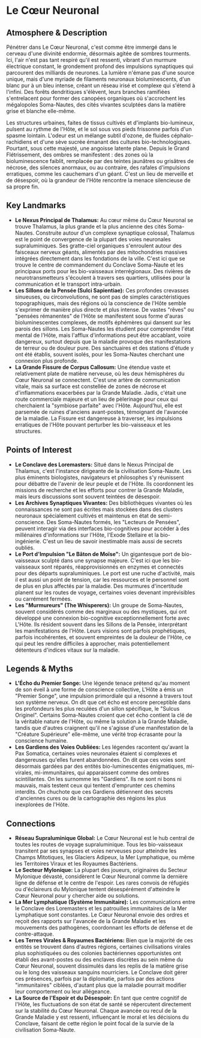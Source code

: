 # Le Cœur Neuronal

## Atmosphere & Description
Pénétrer dans Le Cœur Neuronal, c'est comme être immergé dans le cerveau d'une divinité endormie, désormais agitée de sombres tourments. Ici, l'air n'est pas tant respiré qu'il est ressenti, vibrant d'un murmure électrique constant, le grondement profond des impulsions synaptiques qui parcourent des milliards de neurones. La lumière n'émane pas d'une source unique, mais d'une myriade de filaments neuronaux bioluminescents, d'un blanc pur à un bleu intense, créant un réseau irisé et complexe qui s'étend à l'infini. Des forêts dendritiques s'élèvent, leurs branches ramifiées s'entrelacent pour former des canopées organiques où s'accrochent les mégalopoles Soma-Nautes, des cités vivantes sculptées dans la matière grise et blanche elle-même.

Les structures urbaines, faites de tissus cultivés et d'implants bio-lumineux, pulsent au rythme de l'Hôte, et le sol sous vos pieds frissonne parfois d'un spasme lointain. L'odeur est un mélange subtil d'ozone, de fluides céphalo-rachidiens et d'une sève sucrée émanant des cultures bio-technologiques. Pourtant, sous cette majesté, une angoisse latente plane. Depuis le Grand Flétrissement, des ombres se manifestent : des zones où la bioluminescence faiblit, remplacée par des teintes jaunâtres ou grisâtres de nécrose, des silences anormaux, ou au contraire, des rafales d'impulsions erratiques, comme les cauchemars d'un géant. C'est un lieu de merveille et de désespoir, où la grandeur de l'Hôte rencontre la menace silencieuse de sa propre fin.

## Key Landmarks

*   **Le Nexus Principal de Thalamus:** Au cœur même du Cœur Neuronal se trouve Thalamus, la plus grande et la plus ancienne des cités Soma-Nautes. Construite autour d'un complexe synaptique colossal, Thalamus est le point de convergence de la plupart des voies neuronales supraluminiques. Ses gratte-ciel organiques s'enroulent autour des faisceaux nerveux géants, alimentés par des mitochondries massives intégrées directement dans les fondations de la ville. C'est ici que se trouve le centre de commandement du Conclave Soma-Naute et les principaux ports pour les bio-vaisseaux interrégionaux. Des rivières de neurotransmetteurs s'écoulent à travers ses quartiers, utilisées pour la communication et le transport intra-urbain.
*   **Les Sillons de la Pensée (Sulci Sapientiae):** Ces profondes crevasses sinueuses, ou circonvolutions, ne sont pas de simples caractéristiques topographiques, mais des régions où la conscience de l'Hôte semble s'exprimer de manière plus directe et plus intense. De vastes "rêves" ou "pensées rémanentes" de l'Hôte se manifestent sous forme d'auras bioluminescentes complexes, de motifs éphémères qui dansent sur les parois des sillons. Les Soma-Nautes les étudient pour comprendre l'état mental de l'Hôte, mais l'afflux d'informations peut être accablant, voire dangereux, surtout depuis que la maladie provoque des manifestations de terreur ou de douleur pure. Des sanctuaires et des stations d'étude y ont été établis, souvent isolés, pour les Soma-Nautes cherchant une connexion plus profonde.
*   **La Grande Fissure de Corpus Callosum:** Une étendue vaste et relativement plate de matière nerveuse, où les deux hémisphères du Cœur Neuronal se connectent. C'est une artère de communication vitale, mais sa surface est constellée de zones de nécrose et d'inflammations exacerbées par la Grande Maladie. Jadis, c'était une route commerciale majeure et un lieu de pèlerinage pour ceux qui cherchaient la "symbiose parfaite" avec l'Hôte. Aujourd'hui, elle est parsemée de ruines d'anciens avant-postes, témoignant de l'avancée de la maladie. La Fissure est dangereuse à traverser, les impulsions erratiques de l'Hôte pouvant perturber les bio-vaisseaux et les structures.

## Points of Interest

*   **Le Conclave des Loremasters:** Situé dans le Nexus Principal de Thalamus, c'est l'instance dirigeante de la civilisation Soma-Naute. Les plus éminents biologistes, navigateurs et philosophes s'y réunissent pour débattre de l'avenir de leur peuple et de l'Hôte. Ils coordonnent les missions de recherche et les efforts pour contrer la Grande Maladie, mais leurs discussions sont souvent teintées de désespoir.
*   **Les Archives Synaptiques Vivantes:** Des bibliothèques vivantes où les connaissances ne sont pas écrites mais stockées dans des clusters neuronaux spécialement cultivés et maintenus en état de semi-conscience. Des Soma-Nautes formés, les "Lecteurs de Pensées", peuvent interagir via des interfaces bio-cognitives pour accéder à des millénaires d'informations sur l'Hôte, l'Exode Stellaire et la bio-ingénierie. C'est un lieu de savoir inestimable mais aussi de secrets oubliés.
*   **Le Port d'Impulsion "Le Bâton de Moïse":** Un gigantesque port de bio-vaisseaux sculpté dans une synapse majeure. C'est ici que les bio-vaisseaux sont réparés, réapprovisionnés en enzymes et connectés pour des départs supraluminiques. Le port est une ruche d'activité, mais il est aussi un point de tension, car les ressources et le personnel sont de plus en plus affectés par la maladie. Des murmures d'incertitude planent sur les routes de voyage, certaines voies devenant imprévisibles ou carrément fermées.
*   **Les "Murmureurs" (The Whisperers):** Un groupe de Soma-Nautes, souvent considérés comme des marginaux ou des mystiques, qui ont développé une connexion bio-cognitive exceptionnellement forte avec L'Hôte. Ils résident souvent dans les Sillons de la Pensée, interprétant les manifestations de l'Hôte. Leurs visions sont parfois prophétiques, parfois incohérentes, et souvent empreintes de la douleur de l'Hôte, ce qui peut les rendre difficiles à approcher, mais potentiellement détenteurs d'indices vitaux sur la maladie.

## Legends & Myths

*   **L'Écho du Premier Songe:** Une légende tenace prétend qu'au moment de son éveil à une forme de conscience collective, L'Hôte a émis un "Premier Songe", une impulsion primordiale qui a résonné à travers tout son système nerveux. On dit que cet écho est encore perceptible dans les profondeurs les plus reculées d'un sillon spécifique, le "Sulcus Originel". Certains Soma-Nautes croient que cet écho contient la clé de la véritable nature de l'Hôte, ou même la solution à la Grande Maladie, tandis que d'autres craignent qu'il ne s'agisse d'une manifestation de la "Créature Supérieure" elle-même, une vérité trop écrasante pour la conscience humaine.
*   **Les Gardiens des Voies Oubliées:** Les légendes racontent qu'avant la Pax Somatica, certaines voies neuronales étaient si complexes et dangereuses qu'elles furent abandonnées. On dit que ces voies sont désormais gardées par des entités bio-luminescentes énigmatiques, mi-virales, mi-immunitaires, qui apparaissent comme des ombres scintillantes. On les surnomme les "Gardiens". Ils ne sont ni bons ni mauvais, mais testent ceux qui tentent d'emprunter ces chemins interdits. On chuchote que ces Gardiens détiennent des secrets d'anciennes cures ou de la cartographie des régions les plus inexplorées de l'Hôte.

## Connections

*   **Réseau Supraluminique Global:** Le Cœur Neuronal est le hub central de toutes les routes de voyage supraluminique. Tous les bio-vaisseaux transitent par ses synapses et voies nerveuses pour atteindre les Champs Mitotiques, les Glaciers Adipeux, la Mer Lymphatique, ou même les Territoires Viraux et les Royaumes Bactériens.
*   **Le Secteur Mylonique:** La plupart des joueurs, originaires du Secteur Mylonique dévasté, considèrent le Cœur Neuronal comme la dernière ligne de défense et le centre de l'espoir. Les rares convois de réfugiés ou d'éclaireurs du Mylonique tentent désespérément d'atteindre le Cœur Neuronal pour y chercher aide ou solutions.
*   **La Mer Lymphatique (Système Immunitaire):** Les communications entre le Conclave des Loremasters et les patrouilles immunitaires de la Mer Lymphatique sont constantes. Le Cœur Neuronal envoie des ordres et reçoit des rapports sur l'avancée de la Grande Maladie et les mouvements des pathogènes, coordonnant les efforts de défense et de contre-attaque.
*   **Les Terres Virales & Royaumes Bactériens:** Bien que la majorité de ces entités se trouvent dans d'autres régions, certaines civilisations virales plus sophistiquées ou des colonies bactériennes opportunistes ont établi des avant-postes ou des enclaves discrètes au sein même du Cœur Neuronal, souvent dissimulés dans les replis de la matière grise ou le long des vaisseaux sanguins nourriciers. Le Conclave doit gérer ces présences, parfois par la diplomatie, parfois par des actions "immunitaires" ciblées, d'autant plus que la maladie pourrait modifier leur comportement ou leur allégeance.
*   **La Source de l'Espoir et du Désespoir:** En tant que centre cognitif de l'Hôte, les fluctuations de son état de santé se répercutent directement sur la stabilité du Cœur Neuronal. Chaque avancée ou recul de la Grande Maladie y est ressenti, influençant le moral et les décisions du Conclave, faisant de cette région le point focal de la survie de la civilisation Soma-Naute.